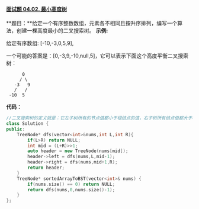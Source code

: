 #### [面试题 04.02. 最小高度树](https://leetcode-cn.com/problems/minimum-height-tree-lcci/)

**题目：**给定一个有序整数数组，元素各不相同且按升序排列，编写一个算法，创建一棵高度最小的二叉搜索树。
**示例:**

给定有序数组: [-10,-3,0,5,9],

一个可能的答案是：[0,-3,9,-10,null,5]，它可以表示下面这个高度平衡二叉搜索树：

          0 
         / \ 
       -3   9 
       /   / 
     -10  5 

**代码：**

```c++
//二叉搜索树的定义就是：它左子树所有的节点值都小于根结点的值，右子树所有结点值都大于根结点的值。保证高度最小：当树中的任意结点的左右子树高度差都不超过 1 时，整棵树的深度最小。如果每次选中间节点当作根结点，左右子树的高度是不超过1的。
class Solution {
public:
    TreeNode* dfs(vector<int>&nums,int L,int R){
        if(L>R) return NULL;
        int mid = (L+R)>>1;
        auto header = new TreeNode(nums[mid]);
        header->left = dfs(nums,L,mid-1);
        header->right = dfs(nums,mid+1,R);
        return header;
    }
    TreeNode* sortedArrayToBST(vector<int>& nums) {
        if(nums.size() == 0) return NULL;
        return dfs(nums,0,nums.size()-1);
    }
};
```

